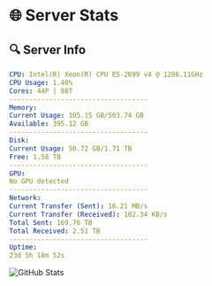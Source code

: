 # 🌐 Server Stats
## 🔍 Server Info
```yaml
CPU: Intel(R) Xeon(R) CPU E5-2699 v4 @ 1286.11GHz
CPU Usage: 1.40%
Cores: 44P | 88T
-----------------------------------
Memory:
Current Usage: 105.15 GB/503.74 GB
Available: 395.12 GB
-----------------------------------
Disk:
Current Usage: 50.72 GB/1.71 TB
Free: 1.58 TB
-----------------------------------
GPU:
No GPU detected
-----------------------------------
Network:
Current Transfer (Sent): 16.21 MB/s
Current Transfer (Received): 102.34 KB/s
Total Sent: 169.76 TB
Total Received: 2.51 TB
-----------------------------------
Uptime:
23d 5h 18m 52s
```
![GitHub Stats](https://img.shields.io/badge/Updated-2025-03-03_04:02:10-blue)